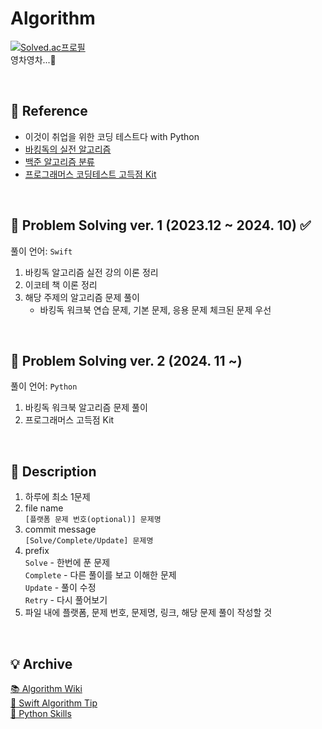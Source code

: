 # Algorithm

[![Solved.ac프로필](http://mazassumnida.wtf/api/mini/generate_badge?boj=swiswi9)](https://solved.ac/swiswi9)
</br> 영차영차...🧗

</br>

## 🔗 Reference
- 이것이 취업을 위한 코딩 테스트다 with Python
- [바킹독의 실전 알고리즘](https://github.com/encrypted-def/basic-algo-lecture)
- [백준 알고리즘 분류](https://www.acmicpc.net/problem/tags)
- [프로그래머스 코딩테스트 고득점 Kit](https://school.programmers.co.kr/learn/challenges?tab=algorithm_practice_kit)

</br>

## 📖 Problem Solving ver. 1 (2023.12 ~ 2024. 10) ✅
풀이 언어: `Swift`

1. 바킹독 알고리즘 실전 강의 이론 정리
2. 이코테 책 이론 정리 
3. 해당 주제의 알고리즘 문제 풀이 
   - 바킹독 워크북 연습 문제, 기본 문제, 응용 문제 체크된 문제 우선
  
</br>

## 📖 Problem Solving ver. 2 (2024. 11 ~)
풀이 언어: `Python`

1. 바킹독 워크북 알고리즘 문제 풀이 
2. 프로그래머스 고득점 Kit
  
</br>

## 📌 Description
1. 하루에 최소 1문제
2. file name </br>
     `[플랫폼 문제 번호(optional)] 문제명`
3. commit message </br>
      `[Solve/Complete/Update] 문제명`
4. prefix </br>
   `Solve` - 한번에 푼 문제 </br>
   `Complete` - 다른 풀이를 보고 이해한 문제 </br>
   `Update` - 풀이 수정 </br>
   `Retry` - 다시 풀어보기 </br>
7. 파일 내에 플랫폼, 문제 번호, 문제명, 링크, 해당 문제 풀이 작성할 것

</br>

## 💡 Archive

[📚 Algorithm Wiki](https://picturesque-egret-903.notion.site/Algorithm-5136a1067c8746398801ad7fb8385404?pvs=4) </br>
[🐳 Swift Algorithm Tip](https://picturesque-egret-903.notion.site/1acb4e5bb438455fa1c4a444f959ebae?v=b6a65908e8754ae185969e7cba7761eb&pvs=4) </br>
[🔮 Python Skills](https://picturesque-egret-903.notion.site/Python-Skills-143b55155e6880458b4ae1fed283f392?pvs=4) 
